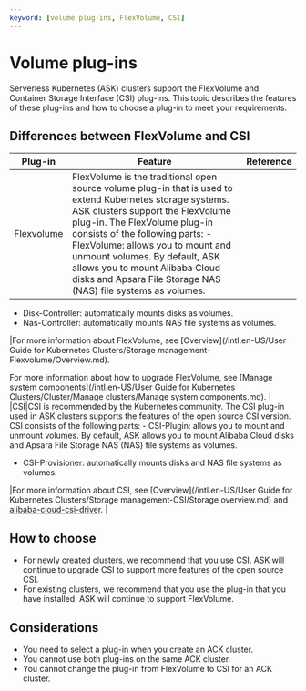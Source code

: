 ```yaml
---
keyword: [volume plug-ins, FlexVolume, CSI]
---
```


# Volume plug-ins

Serverless Kubernetes \(ASK\) clusters support the FlexVolume and Container Storage Interface \(CSI\) plug-ins. This topic describes the features of these plug-ins and how to choose a plug-in to meet your requirements.

## Differences between FlexVolume and CSI

|Plug-in|Feature|Reference|
|-------|-------|---------|
|Flexvolume|FlexVolume is the traditional open source volume plug-in that is used to extend Kubernetes storage systems. ASK clusters support the FlexVolume plug-in. The FlexVolume plug-in consists of the following parts: -   FlexVolume: allows you to mount and unmount volumes. By default, ASK allows you to mount Alibaba Cloud disks and Apsara File Storage NAS \(NAS\) file systems as volumes.
-   Disk-Controller: automatically mounts disks as volumes.
-   Nas-Controller: automatically mounts NAS file systems as volumes.

|For more information about FlexVolume, see [Overview](/intl.en-US/User Guide for Kubernetes Clusters/Storage management-Flexvolume/Overview.md).

For more information about how to upgrade FlexVolume, see [Manage system components](/intl.en-US/User Guide for Kubernetes Clusters/Cluster/Manage clusters/Manage system components.md). |
|CSI|CSI is recommended by the Kubernetes community. The CSI plug-in used in ASK clusters supports the features of the open source CSI version. CSI consists of the following parts: -   CSI-Plugin: allows you to mount and unmount volumes. By default, ASK allows you to mount Alibaba Cloud disks and Apsara File Storage NAS \(NAS\) file systems as volumes.
-   CSI-Provisioner: automatically mounts disks and NAS file systems as volumes.

|For more information about CSI, see [Overview](/intl.en-US/User Guide for Kubernetes Clusters/Storage management-CSI/Storage overview.md) and [alibaba-cloud-csi-driver](https://github.com/kubernetes-sigs/alibaba-cloud-csi-driver). |

## How to choose

-   For newly created clusters, we recommend that you use CSI. ASK will continue to upgrade CSI to support more features of the open source CSI.
-   For existing clusters, we recommend that you use the plug-in that you have installed. ASK will continue to support FlexVolume.

## Considerations

-   You need to select a plug-in when you create an ACK cluster.
-   You cannot use both plug-ins on the same ACK cluster.
-   You cannot change the plug-in from FlexVolume to CSI for an ACK cluster.

